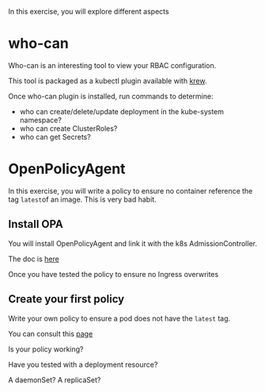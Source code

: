 
In this exercise, you will explore different aspects 

# who-can

Who-can is an interesting tool to view your RBAC configuration.

This tool is packaged as a kubectl plugin available with [krew](https://github.com/kubernetes-sigs/krew).

Once who-can plugin is installed, run commands to determine:
* who can create/delete/update deployment in the kube-system namespace?
* who can create ClusterRoles?
* who can get Secrets?

# OpenPolicyAgent

In this exercise, you will write a policy to ensure no container reference the tag `latest`of an image.
This is very bad habit.

## Install OPA

You will install OpenPolicyAgent and link it with the k8s AdmissionController.

The doc is [here](https://www.openpolicyagent.org/docs/latest/kubernetes-tutorial/)

Once you have tested the policy to ensure no Ingress overwrites


## Create your first policy

Write your own policy to ensure a pod does not have the `latest` tag.

You can consult this [page](https://www.magalix.com/blog/enforce-that-all-kubernetes-container-images-must-have-a-label-that-is-not-latest-using-opa)

Is your policy working?

Have you tested with a deployment resource? 

A daemonSet? A replicaSet?
